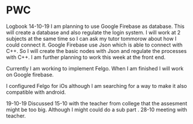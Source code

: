 # PWC

Logbook
14-10-19
I am planning to use Google Firebase as database.
This will create a database and also regulate the login system.
I will work at 2 subjects at the same time so I can ask my tutor tommorow about how I could connect it.
Google Firebase use Json which is able to connect with C++.
So I will create the basic nodes with Json and regulate the processes with C++.
I am further planning to work this week at the front end.

Currently I am working to implement Felgo.
When I am finished I will work on Google firebase.

I configured Felgo for iOs although I am searching for a way to make it also compatible with android.


19-10-19
Discussed 15-10 with the teacher from college that the assesment might be too big.
Although I might could do a sub part .
28-10 meeting with teacher.
